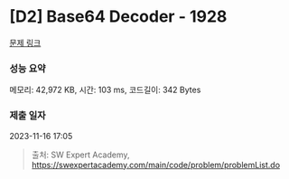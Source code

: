 # [D2] Base64 Decoder - 1928 

[문제 링크](https://swexpertacademy.com/main/code/problem/problemDetail.do?contestProbId=AV5PR4DKAG0DFAUq) 

### 성능 요약

메모리: 42,972 KB, 시간: 103 ms, 코드길이: 342 Bytes

### 제출 일자

2023-11-16 17:05



> 출처: SW Expert Academy, https://swexpertacademy.com/main/code/problem/problemList.do